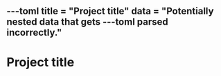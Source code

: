 ---toml
title = "Project title"
data = "Potentially nested data that gets ---toml parsed incorrectly."
---

# Project title

